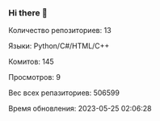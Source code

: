### Hi there 👋
Количество репозиториев: 13

Языки: Python/C#/HTML/C++

Комитов: 145

Просмотров: 9

Вес всех репазиториев: 506599

Время обновления: 2023-05-25 02:06:28

<!--
**Emeteil/Emeteil** is a ✨ _special_ ✨ repository because its `README.md` (this file) appears on your GitHub profile.

Here are some ideas to get you started:

- 🔭 I’m currently working on ...
- 🌱 I’m currently learning ...
- 👯 I’m looking to collaborate on ...
- 🤔 I’m looking for help with ...
- 💬 Ask me about ...
- 📫 How to reach me: ...
- 😄 Pronouns: ...
- ⚡ Fun fact: ...
-->
